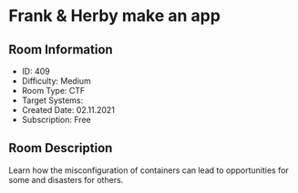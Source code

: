 ﻿# Frank & Herby make an app

## Room Information
- ID: 409
- Difficulty: Medium
- Room Type: CTF
- Target Systems: 
- Created Date: 02.11.2021
- Subscription: Free

## Room Description
Learn how the misconfiguration of containers can lead to opportunities for some and disasters for others.
